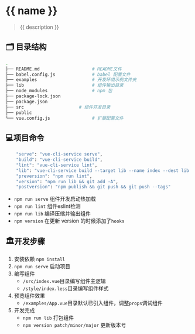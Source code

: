 # {{ name }}

> {{ description }}

## 🗂 目录结构

```bash
.
├── README.md                    # README文件
├── babel.config.js              # babel 配置文件
├── examples                     # 开发环境示例文件夹
├── lib                          # 组件输出目录
├── node_modules                 # npm 包
├── package-lock.json
├── package.json
├── src                     # 组件开发目录
├── public
└── vue.config.js                # 扩展配置文件
```

## 💻项目命令

```bash
    "serve": "vue-cli-service serve",
    "build": "vue-cli-service build",
    "lint": "vue-cli-service lint",
    "lib": "vue-cli-service build --target lib --name index --dest lib src/index.js",
    "preversion": "npm run lint",
    "version": "npm run lib && git add -A",
    "postversion": "npm publish && git push && git push --tags"
```

- `npm run serve` 组件开发启动热加载
- `npm run lint`  组件eslint检测
- `npm run lib`   编译压缩并输出组件
- `npm version`   在更新 version 的时候添加了`hooks`

## 🏛开发步骤

  1. 安装依赖 `npm install`
  2.  `npm run serve` 启动项目
  3. 编写组件
     - `/src/index.vue`目录编写组件主逻辑
     - `/style/index.less`目录编写组件样式
  4. 预览组件效果
     - `/examples/App.vue`目录默认已引入组件，调整`props`调试组件
  5. 开发完成
     - `npm run lib` 打包组件
     - `npm version patch/minor/major` 更新版本号
